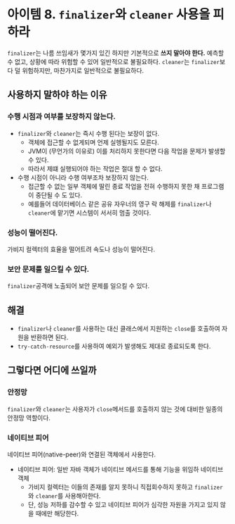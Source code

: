 # 아이템 8. `finalizer`와 `cleaner` 사용을 피하라
`finalizer`는 나름 쓰임새가 몇가지 있긴 하지만 기본적으로 **쓰지 말아야 한다.** 예측할 수 없고, 상황에 따라 위험할 수 있어 일반적으로 불필요하다. `cleaner`는 `finalizer`보다 덜 위험하지만, 마찬가지로 일반적으로 불필요하다.

## 사용하지 말하야 하는 이유
### 수행 시점과 여부를 보장하지 않는다.
- `finalizer`와 `cleaner`는 즉시 수행 된다는 보장이 없다.
  - 객체에 접근할 수 없게되며 언제 실헹될지도 모른다.
  - JVM이 (무언가의 이유로) 이를 처리하지 못한다면 다음 작업을 문제가 발생할 수 있다.
  - 따라서 제떄 실행되어야 하는 작업은 절대 할 수 없다.
- 수행 시점이 아니라 수행 여부조차 보장하지 않는다.
  - 접근할 수 없는 일부 객체에 딸린 종료 작업을 전혀 수행하지 못한 채 프로그램이 중단될 수 도 있다.
  - 예를들어 데이터베이스 같은 공유 자우너의 영구 락 해제를 `finalizer`나 `cleaner`에 맡기면 시스템이 서서히 멈출 것이다.

### 성능이 떨어진다.
가비지 컬렉터의 효율을 떨어트려 속도나 성능이 떨어진다.

### 보안 문제를 일으킬 수 있다.
`finalizer`공격애 노출되어 보안 문제를 일으킬 수 있다.

## 해결
- `finalizer`나 `cleaner`를 사용하는 대신 클래스에서 지원하는 `close`를 호출하여 자원을 반환하면 된다.
- `try-catch-resource`를 사용하여 예외가 발생해도 제대로 종료되도록 한다.

## 그렇다면 어디에 쓰일까
### 안정망
`finalizer`와 `cleaner`는 사용자가 `close`메서드를 호출하지 않는 것에 대비한 일종의 안정망 역할이다.

### 네이티브 피어
네이티브 피어(native-peer)와 연결된 객체에서 사용한다.
- 네이티브 피어: 일반 자바 객체가 네이티브 메서드를 통해 기능을 위임하 네이티브 객체
  - 가비지 컬렉터는 이들의 존재를 알지 못하니 직접회수하지 못하고 `finalizer`와 `cleaner`를 사용해아한다.
  - 단, 성능 저하를 감수할 수 있고 네이티브 피어가 심각한 자원을 가지고 있지 않을 때에만 해당한다.